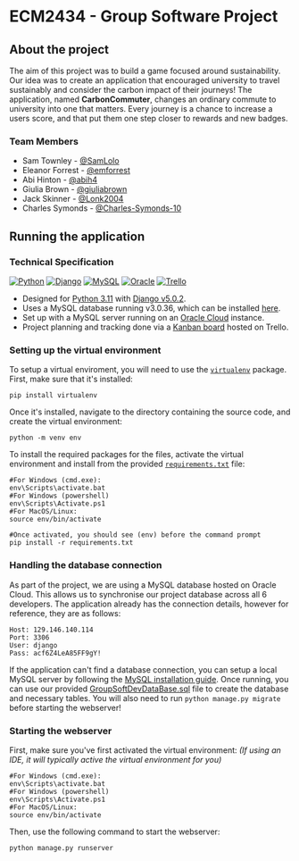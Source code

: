 # ECM2434 - Group Software Project

## About the project

The aim of this project was to build a game focused around sustainability. Our idea was to create an application that encouraged university to travel sustainably and consider the carbon impact of their journeys! The application, named **CarbonCommuter**, changes an ordinary commute to university into one that matters. Every journey is a chance to increase a users score, and that put them one step closer to rewards and new badges.

### Team Members

- Sam Townley - [@SamLolo](https://github.com/SamLolo)
- Eleanor Forrest - [@emforrest](https://github.com/emforrest)
- Abi Hinton - [@abih4](https://github.com/abih4)
- Giulia Brown - [@giuliabrown](https://github.com/giuliabrown)
- Jack Skinner - [@Lonk2004](https://github.com/Lonk2004)
- Charles Symonds - [@Charles-Symonds-10](https://github.com/Charles-Symonds-10)

## Running the application

### Technical Specification

[![Python](https://img.shields.io/badge/python-3670A0?style=for-the-badge&logo=python&logoColor=ffdd54)](https://www.python.org/downloads/)
[![Django](https://img.shields.io/badge/django-%23092E20.svg?style=for-the-badge&logo=django&logoColor=white)](https://pypi.org/project/Django/)
[![MySQL](https://img.shields.io/badge/mysql-%2300f.svg?style=for-the-badge&logo=mysql&logoColor=white)](https://dev.mysql.com/downloads/mysql/)
[![Oracle](https://img.shields.io/badge/Oracle-F80000?style=for-the-badge&logo=oracle&logoColor=white)](https://www.oracle.com/cloud/)
[![Trello](https://img.shields.io/badge/Trello-%23026AA7.svg?style=for-the-badge&logo=Trello&logoColor=white)](https://trello.com/b/yyfAlINB/the-ceiling-fans)

- Designed for [Python 3.11](https://www.python.org/downloads/) with [Django v5.0.2](https://pypi.org/project/Django/).
- Uses a MySQL database running v3.0.36, which can be installed [here](https://dev.mysql.com/downloads/mysql/).
- Set up with a MySQL server running on an [Oracle Cloud](https://www.oracle.com/cloud/) instance.
- Project planning and tracking done via a [Kanban board](https://trello.com/b/yyfAlINB/the-ceiling-fans) hosted on Trello.

### Setting up the virtual environment

To setup a virtual enviroment, you will need to use the [`virtualenv`](https://pypi.org/project/virtualenv/) package. First, make sure that it's installed:

```shell
pip install virtualenv
```

Once it's installed, navigate to the directory containing the source code, and create the virtual environment:

```shell
python -m venv env
```

To install the required packages for the files, activate the virtual environment and install from the provided [`requirements.txt`](requirements.txt) file:

```shell
#For Windows (cmd.exe):
env\Scripts\activate.bat
#For Windows (powershell)
env\Scripts\Activate.ps1
#For MacOS/Linux:
source env/bin/activate

#Once activated, you should see (env) before the command prompt
pip install -r requirements.txt
```

### Handling the database connection

As part of the project, we are using a MySQL database hosted on Oracle Cloud. This allows us to synchronise our project database across all 6 developers. The application already has the connection details, however for reference, they are as follows:

```text
Host: 129.146.140.114
Port: 3306
User: django
Pass: acf6Z4LeA85FF9gY!
```

If the application can't find a database connection, you can setup a local MySQL server by following the [MySQL installation guide](https://dev.mysql.com/doc/mysql-installation-excerpt/5.7/en/). Once running, you can use our provided [GroupSoftDevDataBase.sql](database/GroupSoftDevDataBase.sql) file to create the database and necessary tables. You will also need to run `python manage.py migrate` before starting the webserver!

### Starting the webserver

First, make sure you've first activated the virtual environment:
*(If using an IDE, it will typically active the virtual environment for you)*

```shell
#For Windows (cmd.exe):
env\Scripts\activate.bat
#For Windows (powershell)
env\Scripts\Activate.ps1
#For MacOS/Linux:
source env/bin/activate
```

Then, use the following command to start the webserver:

```shell
python manage.py runserver
```